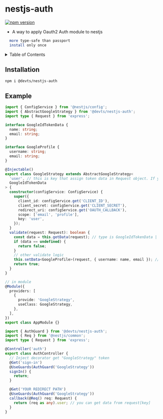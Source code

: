 # nestjs-auth

[![npm version](https://badge.fury.io/js/@devts%2Fnestjs-auth.svg)](https://badge.fury.io/js/@devts%2Fnestjs-auth)

- A way to apply Oauth2 Auth module to nestjs

```sh
  more type-safe than passport
  install only once
```

<details>
  <summary>Table of Contents</summary>
  <ol>
    <li><a href="#installation">Installation</a></li>
    <li><a href="#example">example</a></li>
  </ol>
</details>

<!-- INSTALLATION -->

## Installation

```sh
npm i @devts/nestjs-auth
```

<!-- EXAMPLE -->

## Example

```typescript
import { ConfigService } from '@nestjs/config';
import { AbstractGoogleStrategy } from '@devts/nestjs-auth';
import type { Request } from 'express';

interface GoogleIdTokenData {
  name: string;
  email: string;
}

interface GoogleProfile {
  username: string;
  email: string;
}

@Injectable()
export class GoogleStrategy extends AbstractGoogleStrategy<
  'user', // this is key that assign token data in Request object. If you write a key that already used, key type in options is never
  GoogleIdTokenData
> {
  constructor(configService: ConfigService) {
    super({
      client_id: configService.get('CLIENT_ID'),
      client_secret: configService.get('CLIENT_SECRET'),
      redirect_uri: configService.get('OAUTH_CALLBACK'),
      scope: ['email', 'profile'],
      key: 'user',
    });
  }
  validate(request: Request): boolean {
    const data = this.getData(request); // type is GoogleIdTokenData | undefined
    if (data == undefined) {
      return false;
    }
    // other validate logic
    this.setData<GoogleProfile>(request, { username: name, email }); // use if you want to transform data
    return true;
  }
}

// in module
@Module({
  providers: [
    {
      provide: 'GoogleStrategy',
      useClass: GoogleStrategy,
    },
  ],
})
export class AppModule {}
```

```typescript
import { AuthGuard } from '@devts/nestjs-auth';
import { Req } from '@nestjs/common';
import type { Request } from 'express';

@Controller('auth')
export class AuthController {
  // Inject decorator get "GoogleStrategy" token
  @Get('sign-in')
  @UseGuards(AuthGuard('GoogleStrategy'))
  signIn() {
    return;
  }

  @Get('YOUR REDIRECT PATH')
  @UseGuards(AuthGuard('GoogleStrategy'))
  callback(@Req() req: Request) {
    return (req as any).user; // you can get data from request[key]
  }
}
```
